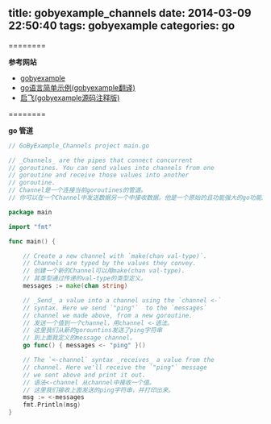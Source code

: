 title: gobyexample_channels
date: 2014-03-09 22:50:40
tags: gobyexample
categories: go
---

<!--head-->

========

**参考网站**

* [gobyexample](https://gobyexample.com/ "gobyexample")
* [go语言简单示例(gobyexample翻译)](http://bbs.csdn.net/topics/390557446 "go语言简单示例")
* [启飞(gobyexample源码注释版)](http://qefee.com/tags/gobyexample/ "启飞")

========

**go 管道**

<!--more-->

<!--body-->

``` go
// GoByExample_Channels project main.go

// _Channels_ are the pipes that connect concurrent
// goroutines. You can send values into channels from one
// goroutine and receive those values into another
// goroutine.
// Channel是一个连接当前goroutines的管道。
// 你可以在一个Channel中发送数据另一个中接收数据。他是一个原始的且功能强大的go功能。

package main

import "fmt"

func main() {

	// Create a new channel with `make(chan val-type)`.
	// Channels are typed by the values they convey.
	// 创建一个新的Channel可以用make(chan val-type).
	// 其类型通过传递的val-type的类型定义。
	messages := make(chan string)

	// _Send_ a value into a channel using the `channel <-`
	// syntax. Here we send `"ping"`  to the `messages`
	// channel we made above, from a new goroutine.
	// 发送一个值到一个channel，用channel <-语法。
	// 这里我们从新的gorountins发送了ping字符串
	// 到上面我定义的message channel。
	go func() { messages <- "ping" }()

	// The `<-channel` syntax _receives_ a value from the
	// channel. Here we'll receive the `"ping"` message
	// we sent above and print it out.
	// 语法<-channel 从channel中接收一个值。
	// 这里我们接收上面发送的ping字符串，并打印出来。
	msg := <-messages
	fmt.Println(msg)
}

```